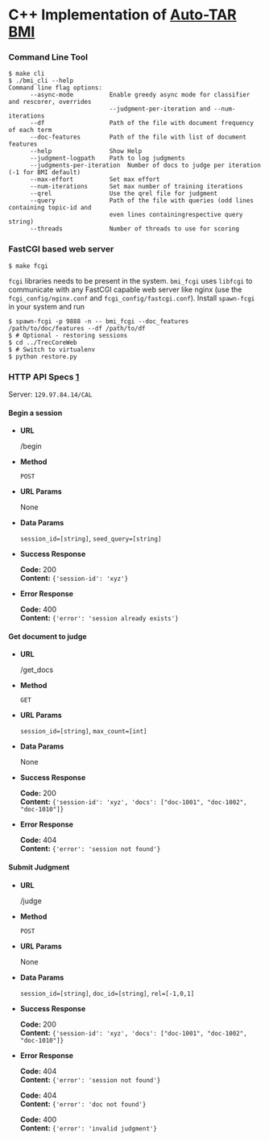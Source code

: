 # C++ Implementation of [Auto-TAR BMI](http://plg.uwaterloo.ca/~gvcormac/total-recall/)

### Command Line Tool

```
$ make cli
$ ./bmi_cli --help
Command line flag options: 
      --async-mode          Enable greedy async mode for classifier and rescorer, overrides
                            --judgment-per-iteration and --num-iterations
      --df                  Path of the file with document frequency of each term
      --doc-features        Path of the file with list of document features
      --help                Show Help
      --judgment-logpath    Path to log judgments
      --judgments-per-iteration  Number of docs to judge per iteration (-1 for BMI default)
      --max-effort          Set max effort
      --num-iterations      Set max number of training iterations
      --qrel                Use the qrel file for judgment
      --query               Path of the file with queries (odd lines containing topic-id and
                            even lines containingrespective query string)
      --threads             Number of threads to use for scoring
```

### FastCGI based web server
```
$ make fcgi
```

`fcgi` libraries needs to be present in the system. `bmi_fcgi` uses `libfcgi` to communicate
with any FastCGI capable web server like nginx (use the `fcgi_config/nginx.conf` and
`fcgi_config/fastcgi.conf`). Install `spawn-fcgi` in your system and run 

```
$ spawn-fcgi -p 9888 -n -- bmi_fcgi --doc_features /path/to/doc/features --df /path/to/df
$ # Optional - restoring sessions
$ cd ../TrecCoreWeb
$ # Switch to virtualenv
$ python restore.py
```

### HTTP API Specs [1](https://gist.github.com/iros/3426278)

Server: `129.97.84.14/CAL`

#### Begin a session
* **URL**

    /begin

* **Method**
   
   `POST`

* **URL Params**
   
    None

* **Data Params**

    `session_id=[string]`, `seed_query=[string]`
    
* **Success Response**

    **Code:** 200 <br />
    **Content:** `{'session-id': 'xyz'}`

* **Error Response**

    **Code:** 400 <br />
    **Content:** `{'error': 'session already exists'}`

#### Get document to judge

* **URL**

    /get_docs

* **Method**
   
   `GET`

* **URL Params**
   
    `session_id=[string]`, `max_count=[int]`

* **Data Params**

    None
    
* **Success Response**

    **Code:** 200 <br />
    **Content:** `{'session-id': 'xyz', 'docs': ["doc-1001", "doc-1002", "doc-1010"]}`

* **Error Response**

    **Code:** 404 <br />
    **Content:** `{'error': 'session not found'}`

#### Submit Judgment

* **URL**

    /judge

* **Method**
   
   `POST`

* **URL Params**
   
    None

* **Data Params**

    `session_id=[string]`, `doc_id=[string]`, `rel=[-1,0,1]`
    
* **Success Response**

    **Code:** 200 <br />
    **Content:** `{'session-id': 'xyz', 'docs': ["doc-1001", "doc-1002", "doc-1010"]}`

* **Error Response**

    **Code:** 404 <br />
    **Content:** `{'error': 'session not found'}`
    
    **Code:** 404 <br />
    **Content:** `{'error': 'doc not found'}`
    
    **Code:** 400 <br />
    **Content:** `{'error': 'invalid judgment'}`
